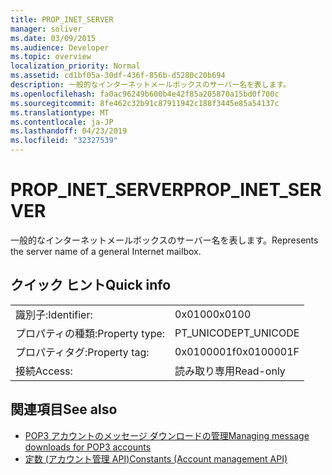 ```yaml
---
title: PROP_INET_SERVER
manager: soliver
ms.date: 03/09/2015
ms.audience: Developer
ms.topic: overview
localization_priority: Normal
ms.assetid: cd1bf05a-30df-436f-856b-d5280c20b694
description: 一般的なインターネットメールボックスのサーバー名を表します。
ms.openlocfilehash: fa0ac96249b600b4e42f85a205870a15bd0f700c
ms.sourcegitcommit: 8fe462c32b91c87911942c188f3445e85a54137c
ms.translationtype: MT
ms.contentlocale: ja-JP
ms.lasthandoff: 04/23/2019
ms.locfileid: "32327539"
---
```

# <a name="propinetserver"></a><span data-ttu-id="e203e-103">PROP_INET_SERVER</span><span class="sxs-lookup"><span data-stu-id="e203e-103">PROP_INET_SERVER</span></span>

<span data-ttu-id="e203e-104">一般的なインターネットメールボックスのサーバー名を表します。</span><span class="sxs-lookup"><span data-stu-id="e203e-104">Represents the server name of a general Internet mailbox.</span></span>
  
## <a name="quick-info"></a><span data-ttu-id="e203e-105">クイック ヒント</span><span class="sxs-lookup"><span data-stu-id="e203e-105">Quick info</span></span>

|||
|:-----|:-----|
|<span data-ttu-id="e203e-106">識別子:</span><span class="sxs-lookup"><span data-stu-id="e203e-106">Identifier:</span></span>  <br/> |<span data-ttu-id="e203e-107">0x0100</span><span class="sxs-lookup"><span data-stu-id="e203e-107">0x0100</span></span>  <br/> |
|<span data-ttu-id="e203e-108">プロパティの種類:</span><span class="sxs-lookup"><span data-stu-id="e203e-108">Property type:</span></span>  <br/> |<span data-ttu-id="e203e-109">PT_UNICODE</span><span class="sxs-lookup"><span data-stu-id="e203e-109">PT_UNICODE</span></span>  <br/> |
|<span data-ttu-id="e203e-110">プロパティタグ:</span><span class="sxs-lookup"><span data-stu-id="e203e-110">Property tag:</span></span>  <br/> |<span data-ttu-id="e203e-111">0x0100001f</span><span class="sxs-lookup"><span data-stu-id="e203e-111">0x0100001F</span></span>  <br/> |
|<span data-ttu-id="e203e-112">接続</span><span class="sxs-lookup"><span data-stu-id="e203e-112">Access:</span></span>  <br/> |<span data-ttu-id="e203e-113">読み取り専用</span><span class="sxs-lookup"><span data-stu-id="e203e-113">Read-only</span></span>  <br/> |
   
## <a name="see-also"></a><span data-ttu-id="e203e-114">関連項目</span><span class="sxs-lookup"><span data-stu-id="e203e-114">See also</span></span>

- [<span data-ttu-id="e203e-115">POP3 アカウントのメッセージ ダウンロードの管理</span><span class="sxs-lookup"><span data-stu-id="e203e-115">Managing message downloads for POP3 accounts</span></span>](managing-message-downloads-for-pop3-accounts.md) 
- [<span data-ttu-id="e203e-116">定数 (アカウント管理 API)</span><span class="sxs-lookup"><span data-stu-id="e203e-116">Constants (Account management API)</span></span>](constants-account-management-api.md)

